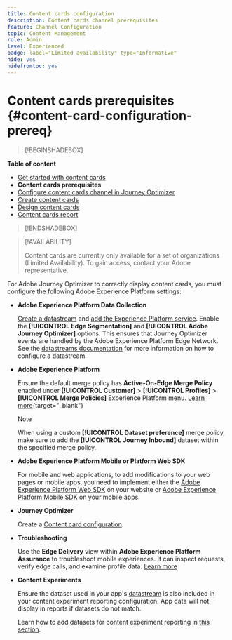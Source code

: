 ```yaml
---
title: Content cards configuration
description: Content cards channel prerequisites
feature: Channel Configuration
topic: Content Management
role: Admin
level: Experienced
badge: label="Limited availability" type="Informative"
hide: yes
hidefromtoc: yes
---
```

# Content cards prerequisites {#content-card-configuration-prereq}

>[!BEGINSHADEBOX]

**Table of content**

* [Get started with content cards](get-started-content-card.md)
* **Content cards prerequisites**
* [Configure content cards channel in Journey Optimizer](content-card-configuration.md)
* [Create content cards](create-content-card.md)
* [Design content cards](design-content-card.md)
* [Content cards report](content-card-report.md)

>[!ENDSHADEBOX]

>[!AVAILABILITY]
>
>Content cards are currently only available for a set of organizations (Limited Availability). To gain access, contact your Adobe representative.

For Adobe Journey Optimizer to correctly display content cards, you must configure the following Adobe Experience Platform settings:

* **Adobe Experience Platform Data Collection**

    [Create a datastream](https://experienceleague.adobe.com/en/docs/experience-platform/datastreams/configure) and [add the Experience Platform service](https://experienceleague.adobe.com/en/docs/experience-platform/datastreams/configure#aep). Enable the **[!UICONTROL Edge Segmentation]** and **[!UICONTROL Adobe Journey Optimizer]** options. This ensures that Journey Optimizer events are handled by the Adobe Experience Platform Edge Network. See the [datastreams documentation](https://experienceleague.adobe.com/en/docs/experience-platform/datastreams/configure) for more information on how to configure a datastream.

* **Adobe Experience Platform**

    Ensure the default merge policy has **Active-On-Edge Merge Policy** enabled under **[!UICONTROL Customer]** > **[!UICONTROL Profiles]** > **[!UICONTROL Merge Policies]** Experience Platform menu. [Learn more](https://experienceleague.adobe.com/docs/experience-platform/profile/merge-policies/ui-guide.html#configure){target="_blank"}

    >[!NOTE]
    >
    >When using a custom **[!UICONTROL Dataset preference]** merge policy, make sure to add the **[!UICONTROL Journey Inbound]** dataset within the specified merge policy.

* **Adobe Experience Platform Mobile or Platform Web SDK** 

    For mobile and web applications, to add modifications to your web pages or mobile apps, you need to implement either the [Adobe Experience Platform Web SDK](https://experienceleague.adobe.com/en/docs/platform-learn/implement-web-sdk/overview) on your website or [Adobe Experience Platform Mobile SDK](https://developer.adobe.com/client-sdks/home/) on your mobile apps.

* **Journey Optimizer**

    Create a [Content card configuration](#content-card-configuration).

* **Troubleshooting**

    Use the **Edge Delivery** view within **Adobe Experience Platform Assurance** to troubleshoot mobile experiences. It can inspect requests, verify edge calls, and examine profile data. [Learn more](https://experienceleague.adobe.com/en/docs/experience-platform/assurance/view/edge-delivery)

* **Content Experiments**

    Ensure the dataset used in your app's [datastream](https://experienceleague.adobe.com/en/docs/experience-platform/datastreams/overview#_blank) is also included in your content experiment reporting configuration. App data will not display in reports if datasets do not match.

    Learn how to add datasets for content experiment reporting in [this section](../content-management/reporting-configuration.md).
